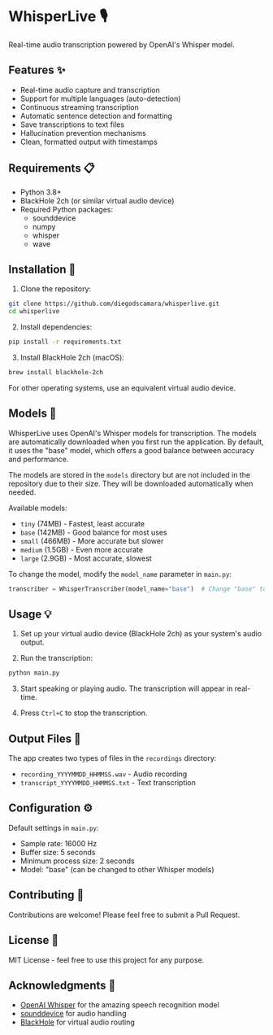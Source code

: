 # WhisperLive 🎙️

Real-time audio transcription powered by OpenAI's Whisper model.

## Features ✨

- Real-time audio capture and transcription
- Support for multiple languages (auto-detection)
- Continuous streaming transcription
- Automatic sentence detection and formatting
- Save transcriptions to text files
- Hallucination prevention mechanisms
- Clean, formatted output with timestamps

## Requirements 📋

- Python 3.8+
- BlackHole 2ch (or similar virtual audio device)
- Required Python packages:
  - sounddevice
  - numpy
  - whisper
  - wave

## Installation 🚀

1. Clone the repository:
```bash
git clone https://github.com/diegodscamara/whisperlive.git
cd whisperlive
```

2. Install dependencies:
```bash
pip install -r requirements.txt
```

3. Install BlackHole 2ch (macOS):
```bash
brew install blackhole-2ch
```

For other operating systems, use an equivalent virtual audio device.

## Models 🤖

WhisperLive uses OpenAI's Whisper models for transcription. The models are automatically downloaded when you first run the application. By default, it uses the "base" model, which offers a good balance between accuracy and performance.

The models are stored in the `models` directory but are not included in the repository due to their size. They will be downloaded automatically when needed.

Available models:
- `tiny` (74MB) - Fastest, least accurate
- `base` (142MB) - Good balance for most uses
- `small` (466MB) - More accurate but slower
- `medium` (1.5GB) - Even more accurate
- `large` (2.9GB) - Most accurate, slowest

To change the model, modify the `model_name` parameter in `main.py`:
```python
transcriber = WhisperTranscriber(model_name="base")  # Change "base" to your preferred model
```

## Usage 💡

1. Set up your virtual audio device (BlackHole 2ch) as your system's audio output.

2. Run the transcription:
```bash
python main.py
```

3. Start speaking or playing audio. The transcription will appear in real-time.

4. Press `Ctrl+C` to stop the transcription.

## Output Files 📁

The app creates two types of files in the `recordings` directory:
- `recording_YYYYMMDD_HHMMSS.wav` - Audio recording
- `transcript_YYYYMMDD_HHMMSS.txt` - Text transcription

## Configuration ⚙️

Default settings in `main.py`:
- Sample rate: 16000 Hz
- Buffer size: 5 seconds
- Minimum process size: 2 seconds
- Model: "base" (can be changed to other Whisper models)

## Contributing 🤝

Contributions are welcome! Please feel free to submit a Pull Request.

## License 📄

MIT License - feel free to use this project for any purpose.

## Acknowledgments 🙏

- [OpenAI Whisper](https://github.com/openai/whisper) for the amazing speech recognition model
- [sounddevice](https://python-sounddevice.readthedocs.io/) for audio handling
- [BlackHole](https://github.com/ExistentialAudio/BlackHole) for virtual audio routing 
